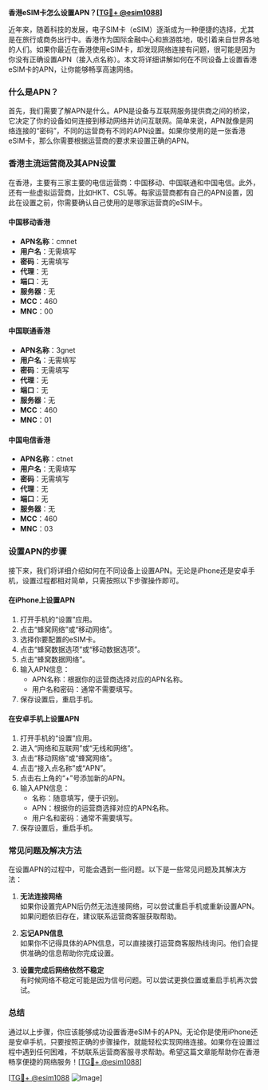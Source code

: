 **香港eSIM卡怎么设置APN？[[TG💪+ @esim1088](https://t.me/s/esim1088)]**

近年来，随着科技的发展，电子SIM卡（eSIM）逐渐成为一种便捷的选择，尤其是在旅行或商务出行中。香港作为国际金融中心和旅游胜地，吸引着来自世界各地的人们。如果你最近在香港使用eSIM卡，却发现网络连接有问题，很可能是因为你没有正确设置APN（接入点名称）。本文将详细讲解如何在不同设备上设置香港eSIM卡的APN，让你能够畅享高速网络。

### 什么是APN？

首先，我们需要了解APN是什么。APN是设备与互联网服务提供商之间的桥梁，它决定了你的设备如何连接到移动网络并访问互联网。简单来说，APN就像是网络连接的“密码”，不同的运营商有不同的APN设置。如果你使用的是一张香港eSIM卡，那么你需要根据运营商的要求来设置正确的APN。

### 香港主流运营商及其APN设置

在香港，主要有三家主要的电信运营商：中国移动、中国联通和中国电信。此外，还有一些虚拟运营商，比如HKT、CSL等。每家运营商都有自己的APN设置，因此在设置之前，你需要确认自己使用的是哪家运营商的eSIM卡。

#### 中国移动香港

- **APN名称**：cmnet
- **用户名**：无需填写
- **密码**：无需填写
- **代理**：无
- **端口**：无
- **服务器**：无
- **MCC**：460
- **MNC**：00

#### 中国联通香港

- **APN名称**：3gnet
- **用户名**：无需填写
- **密码**：无需填写
- **代理**：无
- **端口**：无
- **服务器**：无
- **MCC**：460
- **MNC**：01

#### 中国电信香港

- **APN名称**：ctnet
- **用户名**：无需填写
- **密码**：无需填写
- **代理**：无
- **端口**：无
- **服务器**：无
- **MCC**：460
- **MNC**：03

### 设置APN的步骤

接下来，我们将详细介绍如何在不同设备上设置APN。无论是iPhone还是安卓手机，设置过程都相对简单，只需按照以下步骤操作即可。

#### 在iPhone上设置APN

1. 打开手机的“设置”应用。
2. 点击“蜂窝网络”或“移动网络”。
3. 选择你要配置的eSIM卡。
4. 点击“蜂窝数据选项”或“移动数据选项”。
5. 点击“蜂窝数据网络”。
6. 输入APN信息：
   - APN名称：根据你的运营商选择对应的APN名称。
   - 用户名和密码：通常不需要填写。
7. 保存设置后，重启手机。

#### 在安卓手机上设置APN

1. 打开手机的“设置”应用。
2. 进入“网络和互联网”或“无线和网络”。
3. 点击“移动网络”或“蜂窝网络”。
4. 点击“接入点名称”或“APN”。
5. 点击右上角的“+”号添加新的APN。
6. 输入APN信息：
   - 名称：随意填写，便于识别。
   - APN：根据你的运营商选择对应的APN名称。
   - 用户名和密码：通常不需要填写。
7. 保存设置后，重启手机。

### 常见问题及解决方法

在设置APN的过程中，可能会遇到一些问题。以下是一些常见问题及其解决方法：

1. **无法连接网络**  
   如果你设置完APN后仍然无法连接网络，可以尝试重启手机或重新设置APN。如果问题依旧存在，建议联系运营商客服获取帮助。

2. **忘记APN信息**  
   如果你不记得具体的APN信息，可以直接拨打运营商客服热线询问。他们会提供准确的信息帮助你完成设置。

3. **设置完成后网络依然不稳定**  
   有时候网络不稳定可能是因为信号问题。可以尝试更换位置或重启手机再次尝试。

### 总结

通过以上步骤，你应该能够成功设置香港eSIM卡的APN。无论你是使用iPhone还是安卓手机，只要按照正确的步骤操作，就能轻松实现网络连接。如果你在设置过程中遇到任何困难，不妨联系运营商客服寻求帮助。希望这篇文章能帮助你在香港畅享便捷的网络服务！[[TG💪+ @esim1088](https://t.me/s/esim1088)]

[[TG💪+ @esim1088](https://t.me/s/esim1088) ![Image](https://i.postimg.cc/4NQfJmqS/Snipaste-2025-05-13-00-14-12.png)]